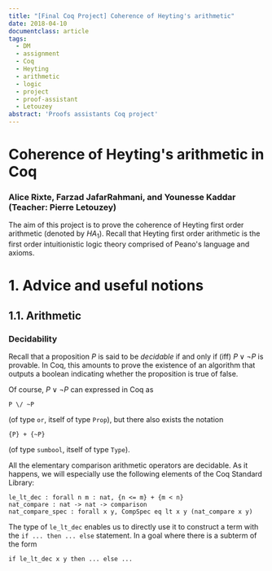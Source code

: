 ```yaml
---
title: "[Final Coq Project] Coherence of Heyting's arithmetic"
date: 2018-04-10
documentclass: article
tags:
  - DM
  - assignment
  - Coq
  - Heyting
  - arithmetic
  - logic
  - project
  - proof-assistant
  - Letouzey
abstract: 'Proofs assistants Coq project'
---
```


# Coherence of Heyting's arithmetic in Coq

### Alice Rixte, Farzad JafarRahmani, and Younesse Kaddar (**Teacher**: Pierre Letouzey)

The aim of this project is to prove the coherence of Heyting first order arithmetic (denoted by $HA_1$). Recall that Heyting first order arithmetic is the first order intuitionistic logic theory comprised of Peano's language and axioms.

# 1. Advice and useful notions

## 1.1. Arithmetic

### Decidability

Recall that a proposition $P$ is said to be *decidable* if and only if (iff) $P ∨ ¬ P$ is provable. In Coq, this amounts to prove the existence of an algorithm that outputs a boolean indicating whether the proposition is true of false.

Of course, $P ∨ ¬ P$ can expressed in Coq as

```coq
P \/ ~P
```

(of type `or`, itself of type `Prop`), but there also exists the notation

```coq
{P} + {~P}
```

(of type `sumbool`, itself of type `Type`).

All the elementary comparison arithmetic operators are decidable. As it happens, we will especially use the following elements of the Coq Standard Library:

```coq
le_lt_dec : forall n m : nat, {n <= m} + {m < n}
nat_compare : nat -> nat -> comparison
nat_compare_spec : forall x y, CompSpec eq lt x y (nat_compare x y)
```

The type of `le_lt_dec` enables us to directly use it to construct a term with the `if ... then ... else` statement. In a goal where there is a subterm of the form

```coq
if le_lt_dec x y then ... else ...
```
